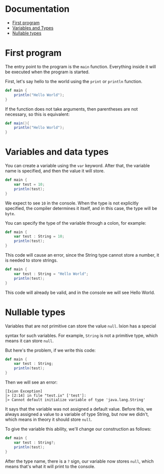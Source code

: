 # Documentation

* [First program](#First-program)
* [Variables and Types](#Variables-and-data-types)
* [Nullable types](#Nullable-types)

# First program
The entry point to the program is the
`main` function. Everything inside it
will be executed when the program is started.

First, let's say hello to the world
using the `print` or
`println` function.

````scala
def main {
    println("Hello World");
}
````

If the function does not take arguments,
then parentheses are not necessary,
so this is equivalent:

````scala
def main(){
    println("Hello World");
}
````

# Variables and data types

You can create a variable using the
`var` keyword.
After that, the variable name is specified,
and then the value it will store.
````scala
def main {
    var test = 10;
    println(test);
}
````
We expect to see `10` in the console.
When the type is not explicitly specified, the compiler
determines it itself, and in this case,
the type will be `byte`.

You can specify the type of
the variable through a colon, for example:
````scala
def main {
    var test : String = 10;
    println(test);
}
````
This code will cause an error, since the
String type cannot store a number, it is needed
to store strings.

````scala
def main {
    var test : String = "Hello World";
    println(test);
}
````
This code will already be valid, and in the
console we will see Hello World.

# Nullable types

Variables that are not
primitive can store the value
`null`. Ixion has a special

syntax for such variables.
For example, `String` is not a primitive type,
which means it can store `null`.

But here's the problem, if we write this
code:
````scala
def main {
    var test : String;
    println(test);
}
````

Then we will see an error:
````
[Ixion Exception]
│> [2:14] in file "test.ix" ['test']:
│> Cannot default initialize variable of type 'java.lang.String'
````

It says that the variable
was not assigned a default value.
Before this, we always assigned a value to a variable of type String, but now
we didn't, which means in theory
it should store `null`.

To give the variable this ability,
we'll change our construction as follows:
````scala
def main {
    var test : String?;
    println(test);
}
````
After the type name, there is a `?` sign,
our variable now stores `null`,
which means that's what it will print to the console.